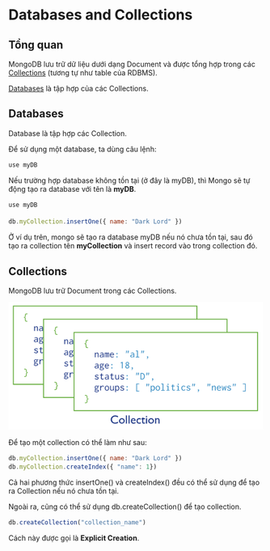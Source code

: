 # Databases and Collections

## Tổng quan

MongoDB lưu trữ dữ liệu dưới dạng Document và được tổng hợp trong các [Collections](#collections) (tương tự như table của RDBMS).

[Databases](#databases) là tập hợp của các Collections.

## Databases

Database là tập hợp các Collection.

Để sử dụng một database, ta dùng câu lệnh:

```javascript
use myDB
```

Nếu trường hợp database không tồn tại (ở đây là myDB), thì Mongo sẽ tự động tạo ra database với tên là **myDB**.

```javascript
use myDB

db.myCollection.insertOne({ name: "Dark Lord" })

```

Ở ví dụ trên, mongo sẽ tạo ra database myDB nếu nó chưa tồn tại, sau đó tạo ra collection tên **myCollection** và insert record vào trong collection đó.

## Collections

MongoDB lưu trữ Document trong các Collections.

![Collections-example](image.png)

Để tạo một collection có thể làm như sau:

```javascript
db.myCollection.insertOne({ name: "Dark Lord" })
db.myCollection.createIndex({ "name": 1})
```

Cả hai phương thức insertOne() và createIndex() đều có thể sử dụng để tạo ra Collection nếu nó chưa tồn tại.

Ngoài ra, cũng có thể sử dụng db.createCollection() để tạo collection.

```javascript
db.createCollection("collection_name")
```

Cách này được gọi là **Explicit Creation**.
